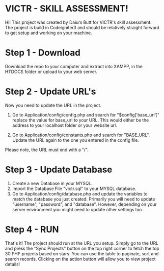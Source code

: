 # VICTR - SKILL ASSESSMENT!

Hi! This project was created by Daium Butt for VICTR's skill assessment. The project is build in Codeigniter3 and should be relatively straight forward to get setup and working on your machine. 


# Step 1 - Download

Download the repo to your computer and extract into XAMPP, in the HTDOCS folder or upload to your web server.

# Step 2 - Update URL's

Now you need to update the URL in the project. 

1) Go to Application/config/config.php and search for "$config['base_url']" replace the value for base_url to your URL. This would either be the address to your localhost folder or your website url.

2) Go to Application/config/constants.php and search for "BASE_URL". Update the URL again to the one you entered in the config file. 

Please note, the URL must end with a "/".

# Step 3 - Update Database

1) Create a new Database in your MYSQL.
2) Import the Database File "victr.sql" to your MYSQL database.
3) Go to Application/config/database.php and update the variables to match the database you just created. Primarily you will need to update "username", "password", and "database". However, depending on your server environment you might need to update other settings too.

# Step 4 - RUN

That's it! The project should run at the URL you setup. Simply go to the URL and press the "Sync Projects" button on the top right corner to fetch the top 30 PHP projects based on stars.
You can use the table to paginate, sort and search records. Clicking on the action button will allow you to view project details!
